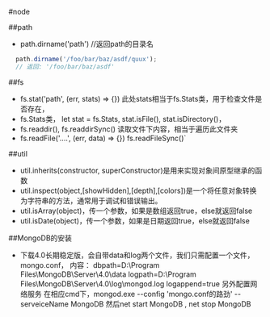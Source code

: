 #node

##path
- path.dirname('path') //返回path的目录名
```javascript
  path.dirname('/foo/bar/baz/asdf/quux');
  // 返回: '/foo/bar/baz/asdf'
```

##fs
- fs.stat('path', (err, stats) => {}) 此处stats相当于fs.Stats类，用于检查文件是否存在，
- fs.Stats类， let stat = fs.Stats, stat.isFile(), stat.isDirectory()，
- fs.readdir(), fs.readdirSync() 读取文件下内容，相当于遍历此文件夹
- fs.readFile('....', (err, data) => {}) fs.readFileSync()`

##util

- util.inherits(constructor, superConstructor)是用来实现对象间原型继承的函数
- util.inspect(object,[showHidden],[depth],[colors])是一个将任意对象转换为字符串的方法，通常用于调试和错误输出。
- util.isArray(object)，传一个参数，如果是数组返回true，else就返回false
- util.isDate(object)，传一个参数，如果是日期返回true，else就返回false

##MongoDB的安装
- 下载4.0长期稳定版，会自带data和log两个文件，我们只需配置一个文件，mongo.conf，
  内容： dbpath=D:\Program Files\MongoDB\Server\4.0\data
        logpath=D:\Program Files\MongoDB\Server\4.0\log\mongod.log
        logappend=true 
  另外配置网络服务
  在相应cmd下，mongod.exe --config 'mongo.conf的路劲' --serveiceName MongoDB
  然后net start MongoDB , net stop MongoDB

